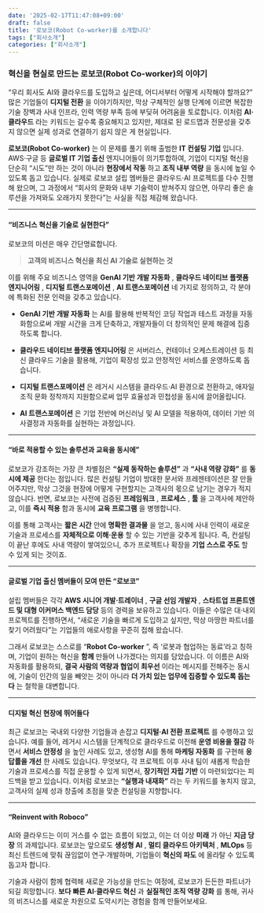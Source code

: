 ```yaml
---
date: '2025-02-17T11:47:08+09:00'
draft: false
title: '로보코(Robot Co-worker)를 소개합니다'
tags: ["회사소개"]
categories: ["회사소개"]
---
```


### 혁신을 현실로 만드는 로보코(Robot Co-worker)의 이야기 
“우리 회사도 AI와 클라우드를 도입하고 싶은데, 어디서부터 어떻게 시작해야 할까요?”
많은 기업들이 **디지털 전환** 을 이야기하지만, 막상 구체적인 실행 단계에 이르면 복잡한 기술 장벽과 사내 인프라, 인력 역량 부족 등에 부딪혀 어려움을 토로합니다. 이처럼 **AI·클라우드** 라는 키워드는 갈수록 중요해지고 있지만, 제대로 된 로드맵과 전문성을 갖추지 않으면 실제 성과로 연결하기 쉽지 않은 게 현실입니다.

**로보코(Robot Co-worker)** 는 이 문제를 풀기 위해 출범한 **IT 컨설팅 기업** 입니다. AWS·구글 등 **글로벌 IT 기업 출신**  엔지니어들이 의기투합하여, 기업이 디지털 혁신을 단순히 “시도”만 하는 것이 아니라 **현장에서 작동** 하고 **조직 내부 역량** 을 동시에 높일 수 있도록 돕고 있습니다. 실제로 로보코 설립 멤버들은 클라우드·AI 프로젝트를 다수 진행해 왔으며, 그 과정에서 “회사의 문화와 내부 기술력이 받쳐주지 않으면, 아무리 좋은 솔루션을 가져와도 오래가지 못한다”는 사실을 직접 체감해 왔습니다.

---


#### “비즈니스 혁신을 기술로 실현한다” 
로보코의 미션은 매우 간단명료합니다. 

> **고객의 비즈니스 혁신을 최신 AI 기술로 실현하는 것**  

이를 위해 주요 비즈니스 영역을 **GenAI 기반 개발 자동화** , **클라우드 네이티브 플랫폼 엔지니어링** , **디지털 트랜스포메이션** , **AI 트랜스포메이션**  네 가지로 정의하고, 각 분야에 특화된 전문 인력을 갖추고 있습니다. 

- **GenAI 기반 개발 자동화** 는 AI를 활용해 반복적인 코딩 작업과 테스트 과정을 자동화함으로써 개발 시간을 크게 단축하고, 개발자들이 더 창의적인 문제 해결에 집중하도록 합니다.
 
- **클라우드 네이티브 플랫폼 엔지니어링** 은 서버리스, 컨테이너 오케스트레이션 등 최신 클라우드 기술을 활용해, 기업이 확장성 있고 안정적인 서비스를 운영하도록 돕습니다.
 
- **디지털 트랜스포메이션** 은 레거시 시스템을 클라우드·AI 환경으로 전환하고, 애자일 조직 문화 정착까지 지원함으로써 업무 효율성과 민첩성을 동시에 끌어올립니다.
 
- **AI 트랜스포메이션** 은 기업 전반에 머신러닝 및 AI 모델을 적용하여, 데이터 기반 의사결정과 자동화를 실현하는 과정입니다.


---


#### “바로 적용할 수 있는 솔루션과 교육을 동시에” 
로보코가 강조하는 가장 큰 차별점은 **“실제 동작하는 솔루션”** 과 **“사내 역량 강화”** 를 **동시에 제공** 한다는 점입니다. 많은 컨설팅 기업이 방대한 문서와 프레젠테이션은 잘 만들어주지만, 막상 그것을 현장에 어떻게 구현할지는 고객사의 몫으로 남기는 경우가 적지 않습니다. 반면, 로보코는 사전에 검증된 **프레임워크** , **프로세스** , **툴** 을 고객사에 제안하고, 이를 **즉시 적용** 함과 동시에 **교육 프로그램** 을 병행합니다.

이를 통해 고객사는 **짧은 시간**  안에 **명확한 결과물** 을 얻고, 동시에 사내 인력이 새로운 기술과 프로세스를 **자체적으로 이해·운용** 할 수 있는 기반을 갖추게 됩니다. 즉, 컨설팅이 끝난 후에도 사내 역량이 쌓여있으니, 추가 프로젝트나 확장을 **기업 스스로 주도** 할 수 있게 되는 것이죠.

---


#### 글로벌 기업 출신 멤버들이 모여 만든 “로보코” 
설립 멤버들은 각각 **AWS 시니어 개발·트레이너** , **구글 선임 개발자** , **스타트업 프론트엔드 및 대형 이커머스 백엔드 담당**  등의 경력을 보유하고 있습니다. 이들은 수많은 대·내외 프로젝트를 진행하면서, “새로운 기술을 빠르게 도입하고 싶지만, 막상 마땅한 파트너를 찾기 어려웠다”는 기업들의 애로사항을 꾸준히 접해 왔습니다.

그래서 로보코는 스스로를 “**Robot Co-worker** ”, 즉 ‘로봇과 협업하는 동료’라고 칭하며, 기업이 원하는 혁신을 **함께**  만들어 나가겠다는 의지를 담았습니다. 이 이름은 AI와 자동화를 활용하되, **결국 사람의 역량과 협업이 최우선** 이라는 메시지를 전해주는 동시에, 기술이 인간의 일을 빼앗는 것이 아니라 **더 가치 있는 업무에 집중할 수 있도록 돕는다** 는 철학을 대변합니다.

---


#### 디지털 혁신 현장에 뛰어들다 
최근 로보코는 국내외 다양한 기업들과 손잡고 **디지털·AI 전환 프로젝트** 를 수행하고 있습니다. 예를 들어, 레거시 시스템을 단계적으로 클라우드로 이전해 **운영 비용을 절감** 하면서 **서비스 안정성** 을 높인 사례도 있고, 생성형 AI를 통해 **마케팅 자동화** 를 구현해 **응답률을 개선** 한 사례도 있습니다. 무엇보다, 각 프로젝트 이후 사내 팀이 새롭게 학습한 기술과 프로세스를 직접 운용할 수 있게 되면서, **장기적인 자립 기반** 이 마련되었다는 피드백을 받고 있습니다.
이처럼 로보코는 **“실행과 내재화”** 라는 두 키워드를 놓치지 않고, 고객사의 실제 성과 창출에 초점을 맞춘 컨설팅을 지향합니다.


---


#### “Reinvent with Roboco” 
AI와 클라우드는 이미 거스를 수 없는 흐름이 되었고, 이는 더 이상 **미래** 가 아닌 **지금 당장** 의 과제입니다. 로보코는 앞으로도 **생성형 AI** , **멀티 클라우드 아키텍처** , **MLOps**  등 최신 트렌드에 맞춰 끊임없이 연구·개발하며, 기업들이 **혁신의 파도** 에 올라탈 수 있도록 돕고자 합니다.

기술과 사람이 함께 협력해 새로운 가능성을 만드는 여정에, 로보코가 든든한 파트너가 되길 희망합니다. **보다 빠른 AI·클라우드 혁신** 과 **실질적인 조직 역량 강화** 를 통해, 귀사의 비즈니스를 새로운 차원으로 도약시키는 경험을 함께 만들어보세요.